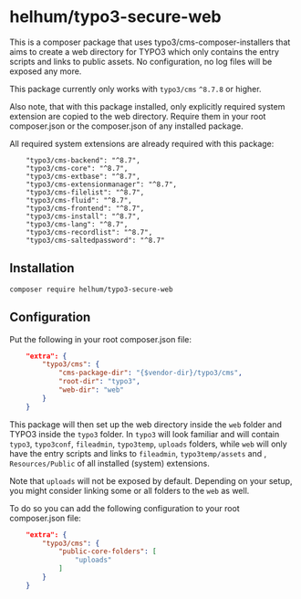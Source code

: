 # helhum/typo3-secure-web

This is a composer package that uses typo3/cms-composer-installers
that aims to create a web directory for TYPO3 which only contains the entry scripts
and links to public assets. No configuration, no log files will be exposed any more.

This package currently only works with `typo3/cms` `^8.7.8` or higher.

Also note, that with this package installed, only explicitly required system extension
are copied to the web directory. Require them in your root composer.json or the composer.json
of any installed package.

All required system extensions are already required with this package:

```
    "typo3/cms-backend": "^8.7",
    "typo3/cms-core": "^8.7",
    "typo3/cms-extbase": "^8.7",
    "typo3/cms-extensionmanager": "^8.7",
    "typo3/cms-filelist": "^8.7",
    "typo3/cms-fluid": "^8.7",
    "typo3/cms-frontend": "^8.7",
    "typo3/cms-install": "^8.7",
    "typo3/cms-lang": "^8.7",
    "typo3/cms-recordlist": "^8.7",
    "typo3/cms-saltedpassword": "^8.7"
```

## Installation

`composer require helhum/typo3-secure-web`

## Configuration

Put the following in your root composer.json file:

```json
    "extra": {
        "typo3/cms": {
            "cms-package-dir": "{$vendor-dir}/typo3/cms",
            "root-dir": "typo3",
            "web-dir": "web"
        }
    }
```

This package will then set up the web directory inside the `web` folder
and TYPO3 inside the `typo3` folder. In `typo3` will look familiar and will contain
`typo3`, `typo3conf`, `fileadmin`, `typo3temp`, `uploads` folders, while `web` will only have
the entry scripts and links to `fileadmin`, `typo3temp/assets` and , `Resources/Public` of
all installed (system) extensions.

Note that `uploads` will not be exposed by default. Depending on your setup,
you might consider linking some or all folders to the `web` as well.

To do so you can add the following configuration to your root composer.json file:

```json
    "extra": {
        "typo3/cms": {
            "public-core-folders": [
                "uploads"
            ]
        }
    }
```
